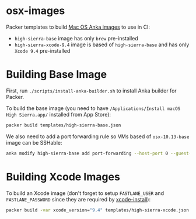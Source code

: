 # osx-images

Packer templates to build [Mac OS Anka images](https://veertu.com/anka-technology/) to use in CI:

  * `high-sierra-base` image has only `brew` pre-installed
  * `high-sierra-xcode-9.4` image is based of `high-sierra-base` and has only `Xcode 9.4` pre-installed

# Building Base Image

First, run `./scripts/install-anka-builder.sh` to install Anka builder for Packer.

To build the base image (you need to have `/Applications/Install macOS High Sierra.app/` installed from App Store):

```bash
packer build templates/high-sierra-base.json
```

We also need to add a port forwarding rule so VMs based of `osx-10.13-base` image can be SSHable:

```bash
anka modify high-sierra-base add port-forwarding --host-port 0 --guest-port 22 --protocol tcp ssh
```

# Building Xcode Images

To build an Xcode image (don't forget to setup `FASTLANE_USER` and `FASTLANE_PASSWORD` since they are required by
[xcode-install](https://github.com/KrauseFx/xcode-install#usage)):

```bash
packer build -var xcode_version="9.4" templates/high-sierra-xcode.json
```